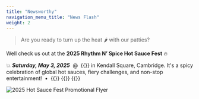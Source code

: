 ```yaml
---
title: "Newsworthy"
navigation_menu_title: "News Flash"
weight: 2
---
```


> Are you ready to turn up the heat 🌶️ with our patties?

Well check us out at the **2025 Rhythm N’ Spice Hot Sauce Fest** 🔥
 
 💥 ***Saturday, May 3, 2025*** &nbsp;@&nbsp; {{<extlink text="The Cambridge Foundry" href="https://www.cambridgefoundry.org/visit-us" icon="fa fa-external-link">}} in Kendall Square, Cambridge. It's a spicy celebration of global hot sauces, fiery challenges, and non-stop entertainment! &nbsp;•&nbsp; {{<icon class="fa fa-ticket">}} {{<extlink text="Get Tickets Here" href="https://www.eventbrite.com/e/2025-rhythm-n-spice-hot-sauce-fest-tickets-1236127413369">}} {{<icon class="fa fa-ticket">}} 
 

![2025 Hot Sauce Fest Promotional Flyer](../images/rns-hotsauce-2025.png)


